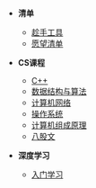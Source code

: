 * **清单**
    * [趁手工具](Other/README)
    * [愿望清单](Other/todolist)
    
* **CS课程**
  
    * [C++](Note/00C++/README)
    * [数据结构与算法](Note/01DS/README)
    * [计算机网络](Note/01CN/README)
    * [操作系统](Note/01OS/README)
    * [计算机组成原理](Note/01CO/README)
    * [八股文](Note/02Complex/README)
    
* **深度学习**
    * [入门学习](Note/00DL/README)
    
    

